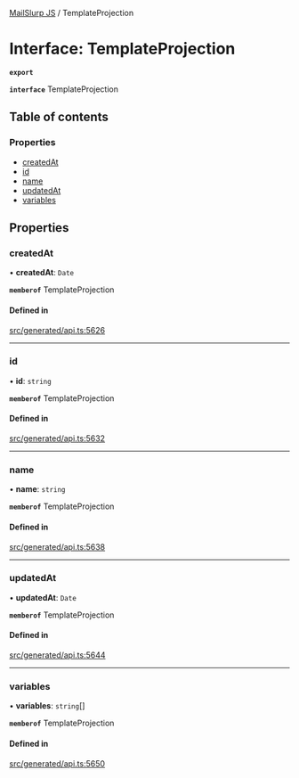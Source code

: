 [MailSlurp JS](../README.md) / TemplateProjection

# Interface: TemplateProjection

**`export`**

**`interface`** TemplateProjection

## Table of contents

### Properties

- [createdAt](TemplateProjection.md#createdat)
- [id](TemplateProjection.md#id)
- [name](TemplateProjection.md#name)
- [updatedAt](TemplateProjection.md#updatedat)
- [variables](TemplateProjection.md#variables)

## Properties

### createdAt

• **createdAt**: `Date`

**`memberof`** TemplateProjection

#### Defined in

[src/generated/api.ts:5626](https://github.com/mailslurp/mailslurp-client/blob/5523864/src/generated/api.ts#L5626)

___

### id

• **id**: `string`

**`memberof`** TemplateProjection

#### Defined in

[src/generated/api.ts:5632](https://github.com/mailslurp/mailslurp-client/blob/5523864/src/generated/api.ts#L5632)

___

### name

• **name**: `string`

**`memberof`** TemplateProjection

#### Defined in

[src/generated/api.ts:5638](https://github.com/mailslurp/mailslurp-client/blob/5523864/src/generated/api.ts#L5638)

___

### updatedAt

• **updatedAt**: `Date`

**`memberof`** TemplateProjection

#### Defined in

[src/generated/api.ts:5644](https://github.com/mailslurp/mailslurp-client/blob/5523864/src/generated/api.ts#L5644)

___

### variables

• **variables**: `string`[]

**`memberof`** TemplateProjection

#### Defined in

[src/generated/api.ts:5650](https://github.com/mailslurp/mailslurp-client/blob/5523864/src/generated/api.ts#L5650)
